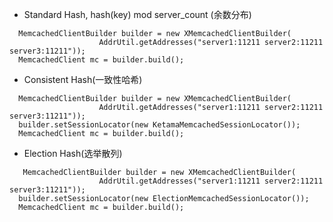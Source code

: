   * Standard Hash, hash(key) mod server\_count (余数分布)

```
  MemcachedClientBuilder builder = new XMemcachedClientBuilder(
					AddrUtil.getAddresses("server1:11211 server2:11211 server3:11211"));
  MemcachedClient mc = builder.build();

```

  * Consistent  Hash(一致性哈希)

```
  MemcachedClientBuilder builder = new XMemcachedClientBuilder(
					AddrUtil.getAddresses("server1:11211 server2:11211 server3:11211"));
  builder.setSessionLocator(new KetamaMemcachedSessionLocator());
  MemcachedClient mc = builder.build();

```

  * Election Hash(选举散列)
```
   MemcachedClientBuilder builder = new XMemcachedClientBuilder(
					AddrUtil.getAddresses("server1:11211 server2:11211 server3:11211"));
  builder.setSessionLocator(new ElectionMemcachedSessionLocator());
  MemcachedClient mc = builder.build();
```